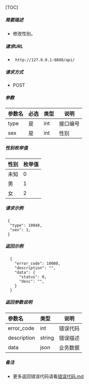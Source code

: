 

[TOC]
    
##### 简要描述

- 修改性别。

##### 请求URL
- ` http://127.0.0.1:8888/api/`
  
##### 请求方式
- POST 

##### 参数

| 参数名  | 必选 | 类型  | 说明   |   
|:-----|:---|:----|------|   
| type | 是  | int | 接口编号 |   
| sex  | 是  | int | 性别   |   

##### 性别枚举值

| 性别 | 枚举值 |   
|:---|:----|   
| 未知 | 0   |   
| 男  | 1   |   
| 女  | 2   |   

##### 请求示例

```
 {
  "type": 10048,
  "sex": 1,
 } 
```

##### 返回示例 

``` 
  {
    "error_code": 10000,
    "description": "",
    "data": {
      "status": 0,
      "desc": "",
    }
  }
```

##### 返回参数说明 

| 参数名         | 类型     | 说明   |   
|:------------|:-------|------|   
| error_code  | int    | 错误代码 |   
| description | string | 错误描述 |   
| data        | json   | 业务数据 |   

##### 备注 

- 更多返回错误代码请看[错误代码.md](../错误代码.md)






